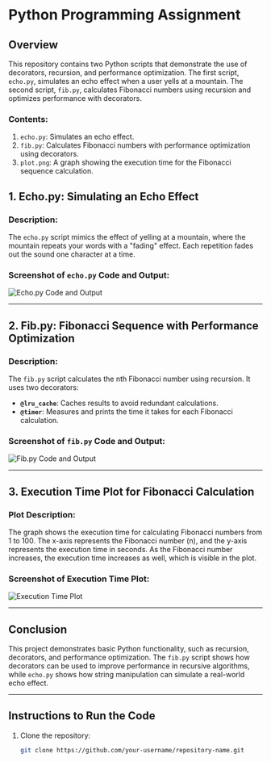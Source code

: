 # Python Programming Assignment

## Overview
This repository contains two Python scripts that demonstrate the use of decorators, recursion, and performance optimization. The first script, `echo.py`, simulates an echo effect when a user yells at a mountain. The second script, `fib.py`, calculates Fibonacci numbers using recursion and optimizes performance with decorators.

### Contents:
1. `echo.py`: Simulates an echo effect.
2. `fib.py`: Calculates Fibonacci numbers with performance optimization using decorators.
3. `plot.png`: A graph showing the execution time for the Fibonacci sequence calculation.

## 1. Echo.py: Simulating an Echo Effect

### Description:
The `echo.py` script mimics the effect of yelling at a mountain, where the mountain repeats your words with a "fading" effect. Each repetition fades out the sound one character at a time.

### Screenshot of `echo.py` Code and Output:
![Echo.py Code and Output](pythonrefresher/images/echo.png)

---

## 2. Fib.py: Fibonacci Sequence with Performance Optimization

### Description:
The `fib.py` script calculates the nth Fibonacci number using recursion. It uses two decorators:
- **`@lru_cache`**: Caches results to avoid redundant calculations.
- **`@timer`**: Measures and prints the time it takes for each Fibonacci calculation.

### Screenshot of `fib.py` Code and Output:
![Fib.py Code and Output](pythonrefresher/images/fib.png)

---

## 3. Execution Time Plot for Fibonacci Calculation

### Plot Description:
The graph shows the execution time for calculating Fibonacci numbers from 1 to 100. The x-axis represents the Fibonacci number (n), and the y-axis represents the execution time in seconds. As the Fibonacci number increases, the execution time increases as well, which is visible in the plot.

### Screenshot of Execution Time Plot:
![Execution Time Plot](pythonrefresher/images/plot.png)

---

## Conclusion

This project demonstrates basic Python functionality, such as recursion, decorators, and performance optimization. The `fib.py` script shows how decorators can be used to improve performance in recursive algorithms, while `echo.py` shows how string manipulation can simulate a real-world echo effect.

---

## Instructions to Run the Code

1. Clone the repository:
   ```bash
   git clone https://github.com/your-username/repository-name.git
